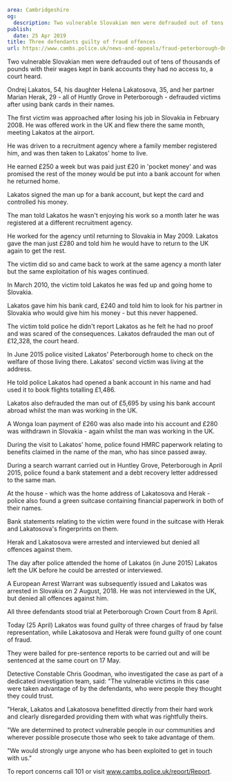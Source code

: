 ```yaml
area: Cambridgeshire
og:
  description: Two vulnerable Slovakian men were defrauded out of tens of thousands of pounds
publish:
  date: 25 Apr 2019
title: Three defendants guilty of fraud offences
url: https://www.cambs.police.uk/news-and-appeals/fraud-peterborough-OndrejLakatos-HelenaLakatosova-MarianHerak-slovakian-victims
```

Two vulnerable Slovakian men were defrauded out of tens of thousands of pounds with their wages kept in bank accounts they had no access to, a court heard.

Ondrej Lakatos, 54, his daughter Helena Lakatosova, 35, and her partner Marian Herak, 29 - all of Huntly Grove in Peterborough - defrauded victims after using bank cards in their names.

The first victim was approached after losing his job in Slovakia in February 2008. He was offered work in the UK and flew there the same month, meeting Lakatos at the airport.

He was driven to a recruitment agency where a family member registered him, and was then taken to Lakatos' home to live.

He earned £250 a week but was paid just £20 in 'pocket money' and was promised the rest of the money would be put into a bank account for when he returned home.

Lakatos signed the man up for a bank account, but kept the card and controlled his money.

The man told Lakatos he wasn't enjoying his work so a month later he was registered at a different recruitment agency.

He worked for the agency until returning to Slovakia in May 2009. Lakatos gave the man just £280 and told him he would have to return to the UK again to get the rest.

The victim did so and came back to work at the same agency a month later but the same exploitation of his wages continued.

In March 2010, the victim told Lakatos he was fed up and going home to Slovakia.

Lakatos gave him his bank card, £240 and told him to look for his partner in Slovakia who would give him his money - but this never happened.

The victim told police he didn't report Lakatos as he felt he had no proof and was scared of the consequences. Lakatos defrauded the man out of £12,328, the court heard.

In June 2015 police visited Lakatos' Peterborough home to check on the welfare of those living there. Lakatos' second victim was living at the address.

He told police Lakatos had opened a bank account in his name and had used it to book flights totalling £1,486.

Lakatos also defrauded the man out of £5,695 by using his bank account abroad whilst the man was working in the UK.

A Wonga loan payment of £260 was also made into his account and £280 was withdrawn in Slovakia - again whilst the man was working in the UK.

During the visit to Lakatos' home, police found HMRC paperwork relating to benefits claimed in the name of the man, who has since passed away.

During a search warrant carried out in Huntley Grove, Peterborough in April 2015, police found a bank statement and a debt recovery letter addressed to the same man.

At the house - which was the home address of Lakatosova and Herak - police also found a green suitcase containing financial paperwork in both of their names.

Bank statements relating to the victim were found in the suitcase with Herak and Lakatosova's fingerprints on them.

Herak and Lakatosova were arrested and interviewed but denied all offences against them.

The day after police attended the home of Lakatos (in June 2015) Lakatos left the UK before he could be arrested or interviewed.

 A European Arrest Warrant was subsequently issued and Lakatos was arrested in Slovakia on 2 August, 2018. He was not interviewed in the UK, but denied all offences against him.

All three defendants stood trial at Peterborough Crown Court from 8 April.

Today (25 April) Lakatos was found guilty of three charges of fraud by false representation, while Lakatosova and Herak were found guilty of one count of fraud.

They were bailed for pre-sentence reports to be carried out and will be sentenced at the same court on 17 May.

Detective Constable Chris Goodman, who investigated the case as part of a dedicated investigation team, said: "The vulnerable victims in this case were taken advantage of by the defendants, who were people they thought they could trust.

"Herak, Lakatos and Lakatosova benefitted directly from their hard work and clearly disregarded providing them with what was rightfully theirs.

"We are determined to protect vulnerable people in our communities and wherever possible prosecute those who seek to take advantage of them.

"We would strongly urge anyone who has been exploited to get in touch with us."

To report concerns call 101 or visit www.cambs.police.uk/report/Report.
